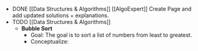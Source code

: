 - DONE [[Data Structures & Algorithms]] [[AlgoExpert]] Create Page and add updated solutions + explanations.
- TODO [[Data Structures & Algorithms]]
	- **Bubble Sort**
		- Goal: The goal is to sort a list of numbers from least to greatest.
		- Conceptualize: